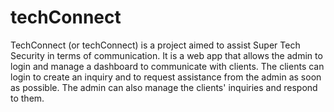 # techConnect

TechConnect (or techConnect) is a project aimed to assist Super Tech Security in terms of communication. It is a web app that allows the admin to login and manage a dashboard to communicate with clients. The clients can login to create an inquiry and to request assistance from the admin as soon as possible. The admin can also manage the clients' inquiries and respond to them.